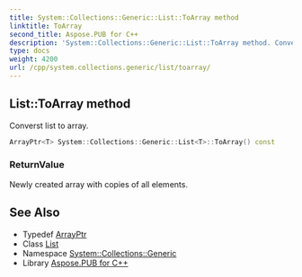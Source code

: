 ```yaml
---
title: System::Collections::Generic::List::ToArray method
linktitle: ToArray
second_title: Aspose.PUB for C++
description: 'System::Collections::Generic::List::ToArray method. Converst list to array in C++.'
type: docs
weight: 4200
url: /cpp/system.collections.generic/list/toarray/
---
```

## List::ToArray method


Converst list to array.

```cpp
ArrayPtr<T> System::Collections::Generic::List<T>::ToArray() const
```


### ReturnValue

Newly created array with copies of all elements.

## See Also

* Typedef [ArrayPtr](../../../system/arrayptr/)
* Class [List](../)
* Namespace [System::Collections::Generic](../../)
* Library [Aspose.PUB for C++](../../../)
